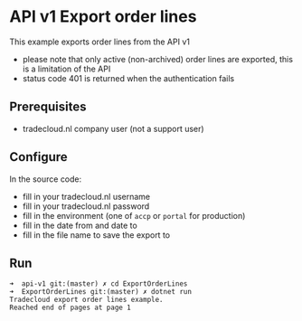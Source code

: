 # API v1 Export order lines

This example exports order lines from the API v1

- please note that only active (non-archived) order lines are exported, this is a limitation of the API
- status code 401 is returned when the authentication fails

## Prerequisites

- tradecloud.nl company user (not a support user)

## Configure

In the source code:

- fill in your tradecloud.nl username
- fill in your tradecloud.nl password
- fill in the environment (one of `accp` or `portal` for production)
- fill in the date from and date to
- fill in the file name to save the export to
 
## Run

``` shell
➜  api-v1 git:(master) ✗ cd ExportOrderLines 
➜  ExportOrderLines git:(master) ✗ dotnet run
Tradecloud export order lines example.
Reached end of pages at page 1
```
